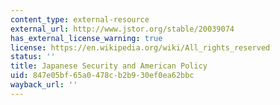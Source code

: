 ```yaml
---
content_type: external-resource
external_url: http://www.jstor.org/stable/20039074
has_external_license_warning: true
license: https://en.wikipedia.org/wiki/All_rights_reserved
status: ''
title: Japanese Security and American Policy
uid: 847e05bf-65a0-478c-b2b9-30ef0ea62bbc
wayback_url: ''
---
```


